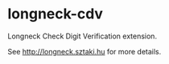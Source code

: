longneck-cdv
============

Longneck Check Digit Verification extension.

See http://longneck.sztaki.hu for more details.